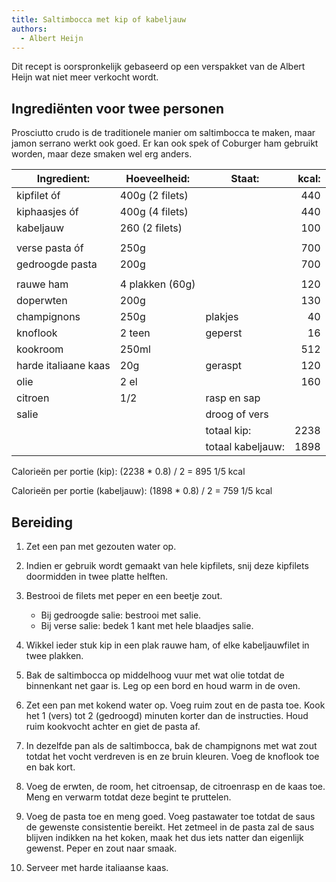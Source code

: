 ```yaml
---
title: Saltimbocca met kip of kabeljauw
authors:
  - Albert Heijn
---
```


Dit recept is oorspronkelijk gebaseerd op een verspakket van de Albert Heijn wat niet meer verkocht wordt.

## Ingrediënten voor twee personen

Prosciutto crudo is de traditionele manier om saltimbocca te maken, maar jamon serrano werkt ook goed. Er kan ook spek of Coburger ham gebruikt worden, maar deze smaken wel erg anders.

| Ingredient:          | Hoeveelheid:    | Staat:            | kcal: |
| -------------------- | --------------- | ----------------- | ----: |
| kipfilet óf          | 400g (2 filets) |                   |   440 |
| kiphaasjes óf        | 400g (4 filets) |                   |   440 |
| kabeljauw            | 260 (2 filets)  |                   |   100 |
|                      |                 |                   |       |
| verse pasta óf       | 250g            |                   |   700 |
| gedroogde pasta      | 200g            |                   |   700 |
|                      |                 |                   |       |
| rauwe ham            | 4 plakken (60g) |                   |   120 |
| doperwten            | 200g            |                   |   130 |
| champignons          | 250g            | plakjes           |    40 |
| knoflook             | 2 teen          | geperst           |    16 |
| kookroom             | 250ml           |                   |   512 |
| harde italiaane kaas | 20g             | geraspt           |   120 |
| olie                 | 2 el            |                   |   160 |
| citroen              | 1/2             | rasp en sap       |       |
| salie                |                 | droog of vers     |       |
|                      |                 | totaal kip:       |  2238 |
|                      |                 | totaal kabeljauw: |  1898 |

Calorieën per portie (kip): (2238 \* 0.8) / 2 = 895 1/5 kcal

Calorieën per portie (kabeljauw): (1898 \* 0.8) / 2 = 759 1/5 kcal

## Bereiding

1. Zet een pan met gezouten water op.

1. Indien er gebruik wordt gemaakt van hele kipfilets, snij deze kipfilets doormidden in twee platte helften.

1. Bestrooi de filets met peper en een beetje zout.

   - Bij gedroogde salie: bestrooi met salie.
   - Bij verse salie: bedek 1 kant met hele blaadjes salie.

1. Wikkel ieder stuk kip in een plak rauwe ham, of elke kabeljauwfilet in twee plakken.

1. Bak de saltimbocca op middelhoog vuur met wat olie totdat de binnenkant net gaar is. Leg op een bord en houd warm in de oven.

1. Zet een pan met kokend water op. Voeg ruim zout en de pasta toe. Kook het 1 (vers) tot 2 (gedroogd) minuten korter dan de instructies. Houd ruim kookvocht achter en giet de pasta af.

1. In dezelfde pan als de saltimbocca, bak de champignons met wat zout totdat het vocht verdreven is en ze bruin kleuren. Voeg de knoflook toe en bak kort.

1. Voeg de erwten, de room, het citroensap, de citroenrasp en de kaas toe. Meng en verwarm totdat deze begint te pruttelen.

1. Voeg de pasta toe en meng goed. Voeg pastawater toe totdat de saus de gewenste consistentie bereikt. Het zetmeel in de pasta zal de saus blijven indikken na het koken, maak het dus iets natter dan eigenlijk gewenst. Peper en zout naar smaak.

1. Serveer met harde italiaanse kaas.
